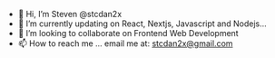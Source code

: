 - 👋 Hi, I’m Steven @stcdan2x
- 🌱 I’m currently updating on React, Nextjs, Javascript and Nodejs...
- 💞️ I’m looking to collaborate on Frontend Web Development
- 📫 How to reach me ... email me at: stcdan2x@gmail.com

<!---
stcdan2x/stcdan2x is a ✨ special ✨ repository because its `README.md` (this file) appears on your GitHub profile.
You can click the Preview link to take a look at your changes.
--->
